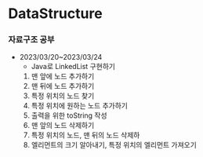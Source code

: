 # DataStructure

### 자료구조 공부
- 2023/03/20~2023/03/24
  - Java로 LinkedList 구현하기
  1. 맨 앞에 노드 추가하기
  2. 맨 뒤에 노드 추가하기
  3. 특정 위치의 노드 찾기
  4. 특정 위치에 원하는 노드 추가하기
  5. 출력을 위한 toString 작성
  6. 맨 앞의 노드 삭제하기
  7. 특정 위치의 노드, 맨 뒤의 노드 삭제하
  8. 엘리먼트의 크기 알아내기, 특정 위치의 엘리먼트 가져오기
  
